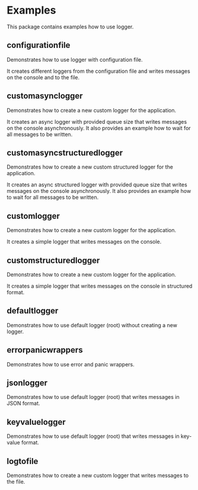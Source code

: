 # Examples

This package contains examples how to use logger.

## configurationfile

Demonstrates how to use logger with configuration file.

It creates different loggers from the configuration file and writes messages on the console and to the file.

## customasynclogger

Demonstrates how to create a new custom logger for the application.

It creates an async logger with provided queue size that writes messages on the console asynchronously. It also provides
an example how to wait for all messages to be written.

## customasyncstructuredlogger

Demonstrates how to create a new custom structured logger for the application.

It creates an async structured logger with provided queue size that writes messages on the console asynchronously. It
also provides an example how to wait for all messages to be written.

## customlogger

Demonstrates how to create a new custom logger for the application.

It creates a simple logger that writes messages on the console.

## customstructuredlogger

Demonstrates how to create a new custom logger for the application.

It creates a simple logger that writes messages on the console in structured format.

## defaultlogger

Demonstrates how to use default logger (root) without creating a new logger.

## errorpanicwrappers

Demonstrates how to use error and panic wrappers.

## jsonlogger

Demonstrates how to use default logger (root) that writes messages in JSON format.

## keyvaluelogger

Demonstrates how to use default logger (root) that writes messages in key-value format.

## logtofile

Demonstrates how to create a new custom logger that writes messages to the file.
